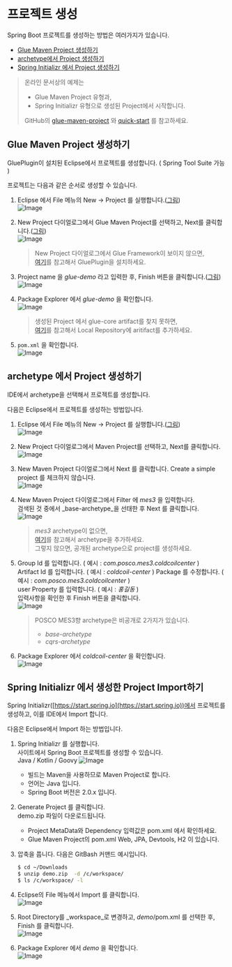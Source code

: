 # 프로젝트 생성

Spring Boot 프로젝트를 생성하는 방법은 여러가지가 있습니다.  

* [Glue Maven Project 생성하기](./create-project.html#glue_maven_project)
* [archetype에서 Project 생성하기](./create-project.html#archetype)
* [Spring Initializr 에서 Project 생성하기](./create-project.html#spring_initialzr)

> 온라인 문서상의 예제는 
> * Glue Maven Project 유형과, 
> * Spring Initializr 유형으로 생성된 Project에서 시작합니다. 
> 
> GitHub의 [glue-maven-project](https://github.com/poscoict-glueframework/glue-examples/tree/master/glue-maven-project) 와 
> [quick-start](https://github.com/poscoict-glueframework/glue-examples/tree/master/quick-start) 를 참고하세요. 

## <a name="glue_maven_project"></a>Glue Maven Project 생성하기

GluePlugin이 설치된 Eclipse에서 프로젝트를 생성합니다. ( Spring Tool Suite 가능 ) 

프로젝트는 다음과 같은 순서로 생성할 수 있습니다.

1. Eclipse 에서 File 메뉴의 New -> Project 를 실행합니다.([그림](../images/eclipse_menu_file_new.png))  
![Image](../images/eclipse_menu_file_new.png)

2. New Project 다이얼로그에서 Glue Maven Project를 선택하고, Next를 클릭합니다.([그림](../images/env_plugin-wizard.png))  
![Image](../images/env_plugin-wizard_crop.png)

    > New Project 다이얼로그에서 Glue Framework이 보이지 않으면,   
    > [여기](./env-glue.html#GluePlugins)를 참고해서 GluePlugin을 설치하세요.

3. Project name 을  _glue-demo_ 라고 입력한 후, Finish 버튼을 클릭합니다.([그림](../images/eclipse_new_project.png))    
![Image](../images/eclipse_new_project_crop.png)

4. Package Explorer 에서  _glue-demo_ 을 확인합니다.  
![Image](../images/eclipse_package_explorer_glue_maven_prj.png)

    > 생성된 Project 에서 glue-core artifact를 찾지 못하면,  
    > [여기](./env-glue.html#library)를 참고해서 Local Repository에 aritifact를 추가하세요.

5. `pom.xml` 을 확인합니다.  
![Image](../images/eclipse_check_pom_file.png)

## <a name="archetype"></a>archetype 에서 Project 생성하기

IDE에서 archetype을 선택해서 프로젝트를 생성합니다. 

다음은 Eclipse에서 프로젝트를 생성하는 방법입니다.

1. Eclipse 에서 File 메뉴의 New -> Project 를 실행합니다.([그림](../images/eclipse_menu_file_new.png))  
![Image](../images/eclipse_menu_file_new.png)

2. New Project 다이얼로그에서 Maven Project를 선택하고, Next를 클릭합니다.  
![Image](../images/eclipse_default_maven_wizard.png)

3. New Maven Project 다이얼로그에서 Next 를 클릭합니다. Create a simple project 를 체크하지 않습니다.  
![Image](../images/eclipse_default_maven_wizard_step1.png)

4. New Maven Project 다이얼로그에서 Filter 에 _mes3_ 을 입력합니다.  
검색된 것 중에서 _base-archetype_을 선태한 후 Next 를 클릭합니다.    
![Image](../images/eclipse_default_maven_wizard_step2.png)

    > _mes3_ archetype이 없으면,  
    > [여기](./env-glue.html#archetype)를 참고해서 archetype을 추가하세요.  
    > 그렇지 않으면, 공개된 archetype으로 project를 생성하세요.

5. Group Id 를 입력합니다. ( 예시 : _com.posco.mes3.coldcoilcenter_ )  
Artifact Id 를 입력합니다. ( 예시 : _coldcoil-center_ )
Package 를 수정합니다. ( 예시 : _com.posco.mes3.coldcoilcenter_ )  
user Property 를 입력합니다. ( 예시 : _홍길동_ )  
입력사항을 확인한 후 Finish 버튼을 클릭합니다.  
![Image](../images/eclipse_default_maven_wizard_step3_base-archetype.png)
 
    > POSCO MES3향 archetype은 비공개로 2가지가 있습니다.  
    > * _base-archetype_  
    > * _cqrs-archetype_

6. Package Explorer 에서  _coldcoil-center_ 을 확인합니다.  
![Image](../images/eclipse_package_explorer_archetype_prj.png)


## <a name="spring_initialzr"></a>Spring Initializr 에서 생성한 Project Import하기

Spring Initializr([https://start.spring.io](https://start.spring.io))에서 프로젝트를 생성하고, 이를 IDE에서 Import 합니다.

다음은 Eclipse에서 Import 하는 방법입니다.

1. Spring Initializr 를 실행합니다.  
사이트에서 Spring Boot 프로젝트를 생성할 수 있습니다.    
Java / Kotlin / Goovy 
![Image](../images/site_spring_initializr.png)

    * 빌드는 Maven을 사용하므로 Maven Project로 합니다.   
    * 언어는 Java 입니다. 
    * Spring Boot 버전은 2.0.x 입니다.  

2. Generate Project 를 클릭합니다.  
demo.zip 파일이 다운로드됩니다.

    * Project MetaData와 Dependency 입력값은 pom.xml 에서 확인하세요.  
    * Glue Maven Project의 pom.xml Web, JPA, Devtools, H2 이 있습니다.  

3. 압축을 풉니다. 다음은 GitBash 커맨드 예시입니다.

    ```bash
    $ cd ~/Downloads
    $ unzip demo.zip  -d /c/workspace/
    $ ls /c/workspace/ -l
    ```

4. Eclipse의 File 메뉴에서 Import 를 클릭합니다.  
![Image](../images/eclipse_import_maven.png)

5. Root Directory를 _workspace_로 변경하고, _demo_/pom.xml 를 선택한 후, Finish 를 클릭합니다.    
![Image](../images/eclipse_import_maven_step1.png)

6. Package Explorer 에서  _demo_ 을 확인합니다.  
![Image](../images/eclipse_package_explorer_import_initializr.png)

